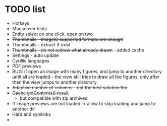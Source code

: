 # TODO list

* Hotkeys
* Mouseover hints
* Entity select on one click, open on two
* ~~Thumbnails - ImageIO supported formats are enough~~
* Thumbnails - extract if exist
* ~~Thumbnails - do not redraw what already drawn~~ - added cache
* Settings - auto update
* Cyrillic languages
* PDF previews
* BUG: if open an image with many figures, and jump to another directory until all are loaded - the view still tries to draw all the figures, only after then the view jumps to another directory.
* ~~Adaptive number of columns - not the best solution tho~~
* ~~Cache getContents() result~~
  * but compatible with zip archives
* If image previews are not loaded -> allow to skip loading and jump to another dir
* Hard and symlinks
* 